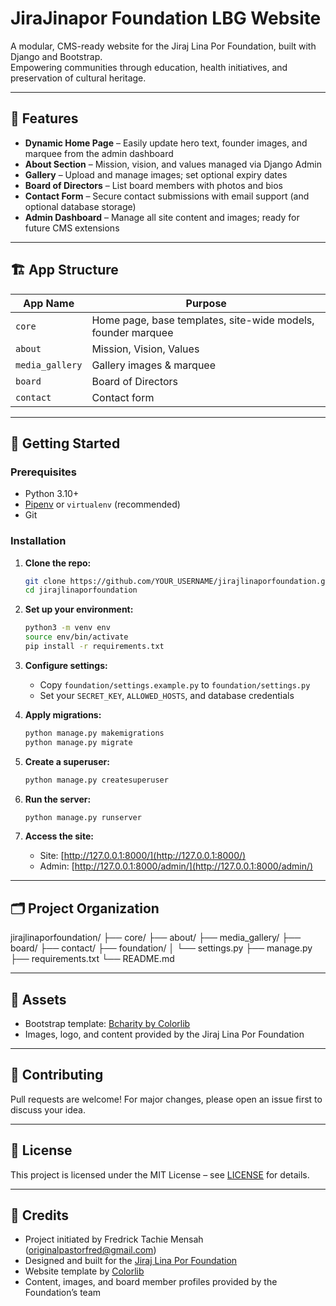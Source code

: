 # JiraJinapor Foundation LBG Website

A modular, CMS-ready website for the Jiraj Lina Por Foundation, built with Django and Bootstrap.  
Empowering communities through education, health initiatives, and preservation of cultural heritage.

---

## 🌟 Features

- **Dynamic Home Page** – Easily update hero text, founder images, and marquee from the admin dashboard
- **About Section** – Mission, vision, and values managed via Django Admin
- **Gallery** – Upload and manage images; set optional expiry dates
- **Board of Directors** – List board members with photos and bios
- **Contact Form** – Secure contact submissions with email support (and optional database storage)
- **Admin Dashboard** – Manage all site content and images; ready for future CMS extensions

---

## 🏗 App Structure

| App Name         | Purpose                                   |
|------------------|-------------------------------------------|
| `core`           | Home page, base templates, site-wide models, founder marquee |
| `about`          | Mission, Vision, Values                   |
| `media_gallery`  | Gallery images & marquee                  |
| `board`          | Board of Directors                        |
| `contact`        | Contact form                              |

---

## 🚀 Getting Started

### Prerequisites

- Python 3.10+
- [Pipenv](https://pipenv.pypa.io/en/latest/) or `virtualenv` (recommended)
- Git

### Installation

1. **Clone the repo:**
    ```bash
    git clone https://github.com/YOUR_USERNAME/jirajlinaporfoundation.git
    cd jirajlinaporfoundation
    ```

2. **Set up your environment:**
    ```bash
    python3 -m venv env
    source env/bin/activate
    pip install -r requirements.txt
    ```

3. **Configure settings:**
    - Copy `foundation/settings.example.py` to `foundation/settings.py`
    - Set your `SECRET_KEY`, `ALLOWED_HOSTS`, and database credentials

4. **Apply migrations:**
    ```bash
    python manage.py makemigrations
    python manage.py migrate
    ```

5. **Create a superuser:**
    ```bash
    python manage.py createsuperuser
    ```

6. **Run the server:**
    ```bash
    python manage.py runserver
    ```

7. **Access the site:**
    - Site: [http://127.0.0.1:8000/](http://127.0.0.1:8000/)
    - Admin: [http://127.0.0.1:8000/admin/](http://127.0.0.1:8000/admin/)

---

## 🗂 Project Organization

jirajlinaporfoundation/
├── core/
├── about/
├── media_gallery/
├── board/
├── contact/
├── foundation/
│ └── settings.py
├── manage.py
├── requirements.txt
└── README.md


---

## 📸 Assets

- Bootstrap template: [Bcharity by Colorlib](https://colorlib.com/wp/template/bcharity/)
- Images, logo, and content provided by the Jiraj Lina Por Foundation

---

## 🤝 Contributing

Pull requests are welcome! For major changes, please open an issue first to discuss your idea.

---

## 📜 License

This project is licensed under the MIT License – see [LICENSE](LICENSE) for details.

---

## 🙏 Credits

- Project initiated by Fredrick Tachie Mensah (originalpastorfred@gmail.com)
- Designed and built for the [Jiraj Lina Por Foundation](http://jirajlinaporfoundation.org)
- Website template by [Colorlib](https://colorlib.com/)
- Content, images, and board member profiles provided by the Foundation’s team
